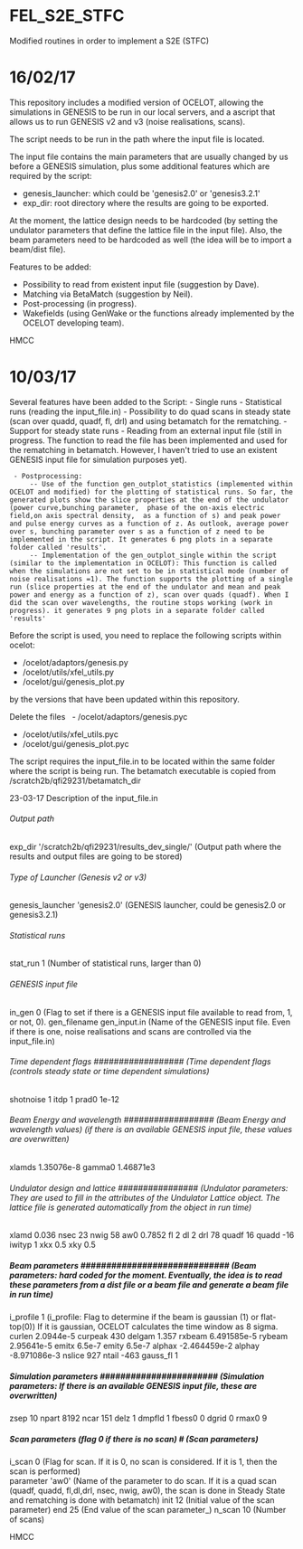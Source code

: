 # FEL_S2E_STFC
Modified routines in order to implement a S2E (STFC)
# 16/02/17

This repository includes a modified version of OCELOT, allowing the simulations in GENESIS to be run in our local servers, 
and a ascript that allows us to run GENESIS v2 and v3  (noise realisations, scans).

 The script needs to be run in the path where the input file is located.
 
 The input file contains the main parameters that are usually changed by us before a GENESIS simulation, plus 
 some additional features which are required by the script:
 
  - genesis_launcher: which could be 'genesis2.0' or 'genesis3.2.1'
  - exp_dir: root directory where the results are going to be exported.
  
  At the moment, the lattice design needs to be hardcoded (by setting the undulator parameters that define the lattice
  file in the input file). Also, the beam parameters need to be hardcoded as well (the idea will be to import a beam/dist file).
  
  Features to be added:
   - Possibility to read from existent input file (suggestion by Dave).
   - Matching via BetaMatch (suggestion by Neil).
   - Post-processing (in progress).
   - Wakefields (using GenWake or the functions already implemented by the OCELOT developing team).
   
   HMCC
   
   # 10/03/17
   
   Several features have been added to the Script: 
    - Single runs
    - Statistical runs (reading the input_file.in)
    - Possibility to do quad scans in steady state (scan over quadd, quadf, fl, drl) and using betamatch for the rematching.
    - Support for steady state runs
     - Reading from an external input file (still in progress. The function to read  the file has been implemented and used for the rematching in betamatch. However, I haven't tried to use an existent GENESIS input file for simulation purposes yet).
     
     - Postprocessing:
         -- Use of the function gen_outplot_statistics (implemented within OCELOT and modified) for the plotting of statistical runs. So far, the generated plots show the slice properties at the end of the undulator (power curve,bunching parameter,  phase of the on-axis electric field,on axis spectral density,  as a function of s) and peak power and pulse energy curves as a function of z. As outlook, average power over s, bunching parameter over s as a function of z need to be implemented in the script. It generates 6 png plots in a separate folder called 'results'.
         -- Implementation of the gen_outplot_single within the script (similar to the implementation in OCELOT): This function is called when the simulations are not set to be in statistical mode (number of noise realisations =1). The function supports the plotting of a single run (slice properties at the end of the undulator and mean and peak power and energy as a function of z), scan over quads (quadf). When I did the scan over wavelengths, the routine stops working (work in progress). it generates 9 png plots in a separate folder called 'results'
         
Before the script is used, you need to replace the following scripts within ocelot:
  - /ocelot/adaptors/genesis.py
  - /ocelot/utils/xfel_utils.py
  - /ocelot/gui/genesis_plot.py

by the versions that have been updated within this repository. 

Delete the files
   - /ocelot/adaptors/genesis.pyc     
   - /ocelot/utils/xfel_utils.pyc     
   - /ocelot/gui/genesis_plot.pyc

The script requires the input_file.in to be located within the same folder where the script is being run. The betamatch executable is copied from /scratch2b/qfi29231/betamatch_dir
  
  23-03-17
Description of the input_file.in
 ###### Output path #################################
exp_dir	      '/scratch2b/qfi29231/results_dev_single/'   (Output path where the results and output files are going to be stored)
###### Type of Launcher (Genesis v2 or v3) #########
genesis_launcher	'genesis2.0'                          (GENESIS launcher, could be genesis2.0 or genesis3.2.1)
###### Statistical runs ############################
stat_run	   1                                          (Number of statistical runs, larger than 0) 
###### GENESIS input file ##########################
in_gen 0                                                  (Flag to set if there is a GENESIS input file available to read from, 1, or not, 0).
gen_filename	gen_input.in                              (Name of the GENESIS input file. Even if there is one, noise realisations and scans are controlled via the input_file.in)  
###### Time dependent flags       ##################      (Time dependent flags (controls steady state or time dependent simulations)  
shotnoise   1
itdp	    1
prad0	    1e-12
###### Beam Energy and wavelength ##################      (Beam Energy and wavelength values) (if there is an available GENESIS input file, these values are overwritten)
xlamds	1.35076e-8
gamma0	1.46871e3
###### Undulator design and lattice ################      (Undulator parameters: They are used to fill in the attributes of the Undulator Lattice object. The lattice file is generated automatically from the object in run time)
xlamd	0.036
nsec	23
nwig	58
aw0	0.7852
fl	2
dl	2
drl	78
quadf	16
quadd	-16
iwityp	1
xkx	0.5
xky	0.5
##### Beam parameters #############################         (Beam parameters: hard coded for the moment. Eventually, the idea is to read these parameters from a dist file or a beam file and generate a beam file in run time)
i_profile  1                                                 (i_profile: Flag to determine if the beam is gaussian (1) or flat-top(0)) If it is gaussian, OCELOT calculates the time window as 8 sigma. 
curlen	2.0944e-5
curpeak	430
delgam	1.357
rxbeam	6.491585e-5
rybeam	2.95641e-5
emitx	6.5e-7
emity	6.5e-7
alphax	-2.464459e-2
alphay	-8.971086e-3
nslice	927
ntail	-463
gauss_fl	1
##### Simulation parameters #######################        (Simulation parameters: If there is an available GENESIS input file, these are overwritten)
zsep	10
npart	8192
ncar	151
delz	1
dmpfld	1
fbess0	0
dgrid	0
rmax0	9
##### Scan parameters (flag 0 if there is no scan) #        (Scan parameters)
i_scan	   0                                                (Flag for scan. If it is 0, no scan is considered. If it is 1, then the scan is performed)   
parameter  'aw0'                                             (Name of the parameter to do scan. If it is a quad scan (quadf, quadd, fl,dl,drl, nsec, nwig, aw0), the scan is done in Steady State and rematching is done with betamatch)
init	   12                                                (Initial value of the scan parameter)
end	   25                                                    (End value of the scan parameter_)
n_scan	   10                                                (Number of scans)

 
   HMCC
   
